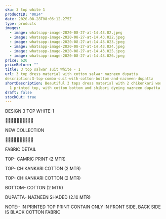 ```yaml
---
sku: 3 top white 1
productID: "0024"
date: 2020-08-28T08:06:12.275Z
type: products
images:
  - image: whatsapp-image-2020-08-27-at-14.43.02.jpeg
  - image: whatsapp-image-2020-08-27-at-14.43.022.jpeg
  - image: whatsapp-image-2020-08-27-at-14.43.023.jpeg
  - image: whatsapp-image-2020-08-27-at-14.43.024.jpeg
  - image: whatsapp-image-2020-08-27-at-14.43.025.jpeg
  - image: whatsapp-image-2020-08-27-at-14.43.026.jpeg
price: 620
priceBefore: ""
title: 3 top salwar suit White - 1
url: 3 top dress material with cotton salwar nazneen dupatta
description:3-top-combo-suit-with-cotton-bottom-and-nazneen-dupatta
shortDescription: Beautiful 3 tops dress material with 2 chikenkari work top and
  1 printed top, with cotton bottom and shibori dyeing nazneen dupatta
draft: false
stockOut: true
---
```

DESIGN 3 TOP WHITE-1

💐💐💐💐💐💐💐💐💐💐

NEW COLLECTION

🌷🌷🌷🌷🌷🌷🌷🌷🌷🌷

FABRIC DETAIL

TOP- CAMRIC PRINT (2 MTR)

TOP- CHIKANKARI COTTON (2 MTR)

TOP- CHIKANKARI COTTON (2 MTR)

BOTTOM- COTTON (2 MTR)

DUPATTA- NAZNEEN SHADED (2.10 MTR)

NOTE:- IN PRINTED TOP PRINT CONTAIN ONLY IN FRONT SIDE, BACK SIDE IS BLACK COTTON FABRIC